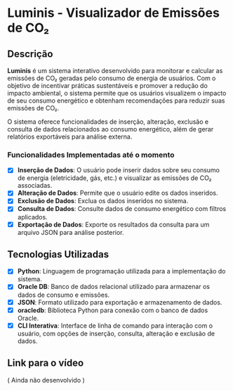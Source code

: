 # Luminis - Visualizador de Emissões de CO₂

## Descrição

**Luminis** é um sistema interativo desenvolvido para monitorar e calcular as emissões de CO₂ geradas pelo consumo de energia de usuários. Com o objetivo de incentivar práticas sustentáveis e promover a redução do impacto ambiental, o sistema permite que os usuários visualizem o impacto de seu consumo energético e obtenham recomendações para reduzir suas emissões de CO₂.

O sistema oferece funcionalidades de inserção, alteração, exclusão e consulta de dados relacionados ao consumo energético, além de gerar relatórios exportáveis para análise externa.

### Funcionalidades Implementadas até o momento

- [x] **Inserção de Dados**: O usuário pode inserir dados sobre seu consumo de energia (eletricidade, gás, etc.) e visualizar as emissões de CO₂ associadas.
- [x] **Alteração de Dados**: Permite que o usuário edite os dados inseridos.
- [x] **Exclusão de Dados**: Exclua os dados inseridos no sistema.
- [x] **Consulta de Dados**: Consulte dados de consumo energético com filtros aplicados.
- [x] **Exportação de Dados**: Exporte os resultados da consulta para um arquivo JSON para análise posterior.

## Tecnologias Utilizadas

- [x] **Python**: Linguagem de programação utilizada para a implementação do sistema.
- [x] **Oracle DB**: Banco de dados relacional utilizado para armazenar os dados de consumo e emissões.
- [x] **JSON**: Formato utilizado para exportação e armazenamento de dados.
- [x] **oracledb**: Biblioteca Python para conexão com o banco de dados Oracle.
- [x] **CLI Interativa**: Interface de linha de comando para interação com o usuário, com opções de inserção, consulta, alteração e exclusão de dados.

## Link para o vídeo

( Ainda não desenvolvido )
